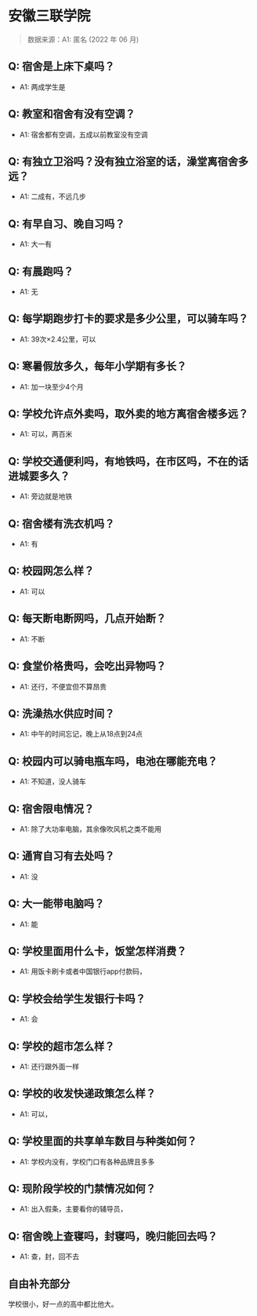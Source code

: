 # 安徽三联学院

> 数据来源：A1: 匿名 (2022 年 06 月)

## Q: 宿舍是上床下桌吗？

- A1: 两成学生是

## Q: 教室和宿舍有没有空调？

- A1: 宿舍都有空调，五成以前教室没有空调

## Q: 有独立卫浴吗？没有独立浴室的话，澡堂离宿舍多远？

- A1: 二成有，不远几步

## Q: 有早自习、晚自习吗？

- A1: 大一有

## Q: 有晨跑吗？

- A1: 无

## Q: 每学期跑步打卡的要求是多少公里，可以骑车吗？

- A1: 39次×2.4公里，可以

## Q: 寒暑假放多久，每年小学期有多长？

- A1: 加一块至少4个月

## Q: 学校允许点外卖吗，取外卖的地方离宿舍楼多远？

- A1: 可以，两百米

## Q: 学校交通便利吗，有地铁吗，在市区吗，不在的话进城要多久？

- A1: 旁边就是地铁

## Q: 宿舍楼有洗衣机吗？

- A1: 有

## Q: 校园网怎么样？

- A1: 可以

## Q: 每天断电断网吗，几点开始断？

- A1: 不断

## Q: 食堂价格贵吗，会吃出异物吗？

- A1: 还行，不便宜但不算昂贵

## Q: 洗澡热水供应时间？

- A1: 中午的时间忘记，晚上从18点到24点

## Q: 校园内可以骑电瓶车吗，电池在哪能充电？

- A1: 不知道，没人骑车

## Q: 宿舍限电情况？

- A1: 除了大功率电脑，其余像吹风机之类不能用

## Q: 通宵自习有去处吗？

- A1: 没

## Q: 大一能带电脑吗？

- A1: 能

## Q: 学校里面用什么卡，饭堂怎样消费？

- A1: 用饭卡刷卡或者中国银行app付款码，

## Q: 学校会给学生发银行卡吗？

- A1: 会

## Q: 学校的超市怎么样？

- A1: 还行跟外面一样

## Q: 学校的收发快递政策怎么样？

- A1: 可以，

## Q: 学校里面的共享单车数目与种类如何？

- A1: 学校内没有，学校门口有各种品牌且多多

## Q: 现阶段学校的门禁情况如何？

- A1: 出入假条，主要看你的辅导员，

## Q: 宿舍晚上查寝吗，封寝吗，晚归能回去吗？

- A1: 查，封，回不去

## 自由补充部分

学校很小，好一点的高中都比他大。